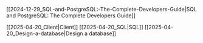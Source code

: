 [[2024-12-29_SQL-and-PostgreSQL:-The-Complete-Developers-Guide|SQL and PostgreSQL: The Complete Developers Guide]]

[[2025-04-20_Client|Client]]
[[2025-04-20_SQL|SQL]]
[[2025-04-20_Design-a-database|Design a database]]
